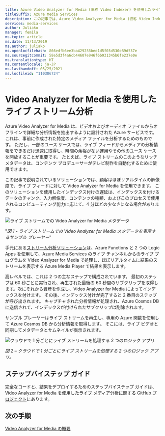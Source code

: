 ```yaml
---
title: Azure Video Analyzer for Media (旧称 Video Indexer) を使用したライブ ストリーム分析
titleSuffix: Azure Media Services
description: この記事では、Azure Video Analyzer for Media (旧称 Video Indexer) を使用してライブ ストリーム分析を実行する方法について説明します。
services: media-services
author: Juliako
manager: femila
ms.topic: article
ms.date: 11/13/2019
ms.author: juliako
ms.openlocfilehash: 866edfb6ee3ba429238bee1d5f03d530e89d537e
ms.sourcegitcommit: 58e5d3f4a6cb44607e946f6b931345b6fe237e0e
ms.translationtype: HT
ms.contentlocale: ja-JP
ms.lasthandoff: 05/25/2021
ms.locfileid: "110386724"
---
```

# <a name="live-stream-analysis-with-video-analyzer-for-media"></a>Video Analyzer for Media を使用したライブ ストリーム分析

Azure Video Analyzer for Media は、ビデオおよびオーディオ ファイルからオフラインで詳細な分析情報を抽出するように設計された Azure サービスです。 これは、事前に作成された特定のメディア ファイルを分析するためのものです。 ただし、一部のユース ケースでは、ライブ フィードからメディアの分析情報をできるだけ迅速に取得し、時間の余裕がない運用やその他のユース ケースを開放することが重要です。 たとえば、ライブ ストリームのこのようなリッチ メタデータは、コンテンツ プロデューサーがテレビ制作を自動化するために使用できます。

この記事で説明されているソリューションでは、顧客はほぼリアルタイムの解像度で、ライブ フィードに対して Video Analyzer for Media を使用できます。 このソリューションを使用したインデックス付けの遅延は、インデックスを付けるデータのチャンク、入力解像度、コンテンツの種類、およびこのプロセスで使用されるコンピューティング能力に応じて、4 分ほどの少なさになる場合があります。

![ライブ ストリームでの Video Analyzer for Media メタデータ](./media/live-stream-analysis/live-stream-analysis01.png)

"*図 1 - ライブ ストリームでの Video Analyzer for Media メタデータを表示するサンプル プレーヤー*"

手元にある[ストリーム分析ソリューション](https://aka.ms/livestreamanalysis)は、Azure Functions と 2 つの Logic Apps を使用して、Azure Media Services のライブ チャンネルからのライブ プログラムを Video Analyzer for Media で処理し、ほぼリアルタイムに結果のストリームを表示する Azure Media Player で結果を表示します。

高レベルでは、これは 2 つの主なステップで構成されています。 最初のステップは 60 秒ごとに実行され、再生された最後の 60 秒間のサブクリップを取得します。次にそれから資産を作成し、Video Analyzer for Media によってインデックスを付けます。 その後、インデックス付けが完了すると 2 番目のステップが呼び出されます。 キャプチャされた分析情報が処理され、Azure Cosmos DB に送信されて、インデックスが付けられたサブクリップは削除されます。

サンプル プレーヤーはライブ ストリームを再生し、専用の Azure 関数を使用して Azure Cosmos DB から分析情報を取得します。 そこには、ライブ ビデオと同期してメタデータとサムネイルが表示されます。

![クラウドで 1 分ごとにライブ ストリームを処理する 2 つのロジック アプリ](./media/live-stream-analysis/live-stream-analysis02.png)

*図 2 – クラウドで 1 分ごとにライブ ストリームを処理する 2 つのロジック アプリ。*

## <a name="step-by-step-guide"></a>ステップバイステップ ガイド 

完全なコードと、結果をデプロイするためのステップバイステップ ガイドは、[Video Analyzer for Media を使用したライブ メディア分析に関する GitHub プロジェクト](https://aka.ms/livestreamanalysis)にあります。 

## <a name="next-steps"></a>次の手順

[Video Analyzer for Media の概要](video-indexer-overview.md)
